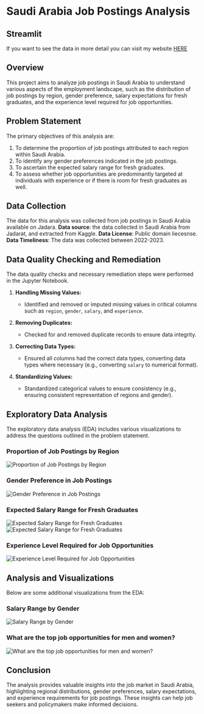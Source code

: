 # Saudi Arabia Job Postings Analysis

## Streamlit
If you want to see the data in more detail you can visit my website <a href="https://use-case-5-5a8hdab4kaujwjk8zfpe8x.streamlit.app/" target="_blank">HERE</a>

## Overview
This project aims to analyze job postings in Saudi Arabia to understand various aspects of the employment landscape, such as the distribution of job postings by region, gender preference, salary expectations for fresh graduates, and the experience level required for job opportunities.

## Problem Statement
The primary objectives of this analysis are:
1. To determine the proportion of job postings attributed to each region within Saudi Arabia.
2. To identify any gender preferences indicated in the job postings.
3. To ascertain the expected salary range for fresh graduates.
4. To assess whether job opportunities are predominantly targeted at individuals with experience or if there is room for fresh graduates as well.

## Data Collection
The data for this analysis was collected from job postings in Saudi Arabia available on Jadara.
**Data source**: the data collected in Saudi Arabia from Jadarat, and extracted from Kaggle.
**Data License**: Public domain liecesnse.
**Data Timeliness**: The data was collected between 2022-2023.

## Data Quality Checking and Remediation
The data quality checks and necessary remediation steps were performed in the Jupyter Notebook.

1. **Handling Missing Values:**
   - Identified and removed or imputed missing values in critical columns such as `region`, `gender`, `salary`, and `experience`.

2. **Removing Duplicates:**
   - Checked for and removed duplicate records to ensure data integrity.

3. **Correcting Data Types:**
   - Ensured all columns had the correct data types, converting data types where necessary (e.g., converting `salary` to numerical format).

4. **Standardizing Values:**
   - Standardized categorical values to ensure consistency (e.g., ensuring consistent representation of regions and gender).

## Exploratory Data Analysis
The exploratory data analysis (EDA) includes various visualizations to address the questions outlined in the problem statement.

### Proportion of Job Postings by Region
![Proportion of Job Postings by Region](Imgs/Q1-ansr.png)

### Gender Preference in Job Postings
![Gender Preference in Job Postings](Imgs/Q2-ansr.png)

### Expected Salary Range for Fresh Graduates
![Expected Salary Range for Fresh Graduates](Imgs/Q3-ansr.png)
![Expected Salary Range for Fresh Graduates](Imgs/Q3-ansr-part2.jpeg)

### Experience Level Required for Job Opportunities
![Experience Level Required for Job Opportunities](Imgs/Q4-ansr.png)

## Analysis and Visualizations
Below are some additional visualizations from the EDA:

### Salary Range by Gender
![Salary Range by Gender](Imgs/Extra-Q.png)

### What are the top job opportunities for men and women?
![What are the top job opportunities for men and women?](Imgs/Extra-Q2.png)

## Conclusion
The analysis provides valuable insights into the job market in Saudi Arabia, highlighting regional distributions, gender preferences, salary expectations, and experience requirements for job postings. These insights can help job seekers and policymakers make informed decisions.


